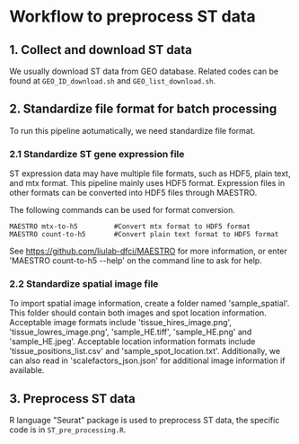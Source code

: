 # Workflow to preprocess ST data

## 1. Collect and download ST data 
We usually download ST data from GEO database. Related codes can be found at `GEO_ID_download.sh` and `GEO_list_download.sh`.

## 2. Standardize file format for batch processing
To run this pipeline aotumatically, we need standardize file format.
### 2.1 Standardize ST gene expression file
ST expression data may have multiple file formats, such as HDF5, plain text, and mtx format. This pipeline mainly uses HDF5 format. Expression files in other formats can be converted into HDF5 files through MAESTRO.

The following commands can be used for format conversion.

    MAESTRO mtx-to-h5	      #Convert mtx format to HDF5 format
    MAESTRO count-to-h5       #Convert plain text format to HDF5 format

See https://github.com/liulab-dfci/MAESTRO for more information, or enter 'MAESTRO count-to-h5 --help' on the command line to ask for help.
### 2.2 Standardize spatial image file
To import spatial image information, create a folder named 'sample_spatial'. This folder should contain both images and spot location information. Acceptable image formats include 'tissue_hires_image.png', 'tissue_lowres_image.png', 'sample_HE.tiff', 'sample_HE.png' and 'sample_HE.jpeg'. Acceptable location information formats include 'tissue_positions_list.csv' and 'sample_spot_location.txt'. Additionally, we can also read in 'scalefactors_json.json' for additional image information if available.

## 3. Preprocess ST data
R language "Seurat" package is used to preprocess ST data, the specific code is in `ST_pre_processing.R`.

